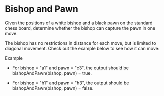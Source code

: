 # Bishop and Pawn

Given the positions of a white bishop and a black pawn on the standard chess board, determine whether the bishop can capture the pawn in one move.

The bishop has no restrictions in distance for each move, but is limited to diagonal movement. Check out the example below to see how it can move:

Example

* For bishop = "a1" and pawn = "c3", the output should be
bishopAndPawn(bishop, pawn) = true.

* For bishop = "h1" and pawn = "h3", the output should be
bishopAndPawn(bishop, pawn) = false.
